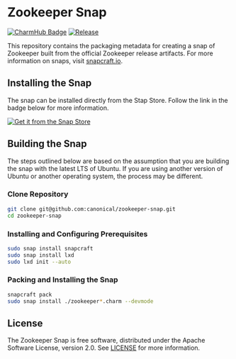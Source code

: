 # Zookeeper Snap

[![CharmHub Badge](https://snapcraft.io/zookeeper/badge.svg)](https://snapcraft.io/zookeeper)
[![Release](https://github.com/canonical/charmed-zookeeper-snap/actions/workflows/publish.yaml/badge.svg)](https://github.com/canonical/charmed-zookeeper-snap/actions/workflows/publish.yaml)

This repository contains the packaging metadata for creating a snap of Zookeeper built from the official Zookeeper release artifacts.  For more information on snaps, visit [snapcraft.io](https://snapcraft.io/). 

## Installing the Snap
The snap can be installed directly from the Stap Store.  Follow the link in the badge below for more information.
<br>

[![Get it from the Snap Store](https://snapcraft.io/static/images/badges/en/snap-store-black.svg)](https://snapcraft.io/zookeeper)


## Building the Snap
The steps outlined below are based on the assumption that you are building the snap with the latest LTS of Ubuntu.  If you are using another version of Ubuntu or another operating system, the process may be different.

### Clone Repository
```bash
git clone git@github.com:canonical/zookeeper-snap.git
cd zookeeper-snap
```
### Installing and Configuring Prerequisites
```bash
sudo snap install snapcraft
sudo snap install lxd
sudo lxd init --auto
```
### Packing and Installing the Snap
```bash
snapcraft pack
sudo snap install ./zookeeper*.charm --devmode
```

## License
The Zookeeper Snap is free software, distributed under the Apache
Software License, version 2.0. See
[LICENSE](https://github.com/canonical/zookeeper-snap/blob/3.6.3/stable/LICENSE)
for more information.